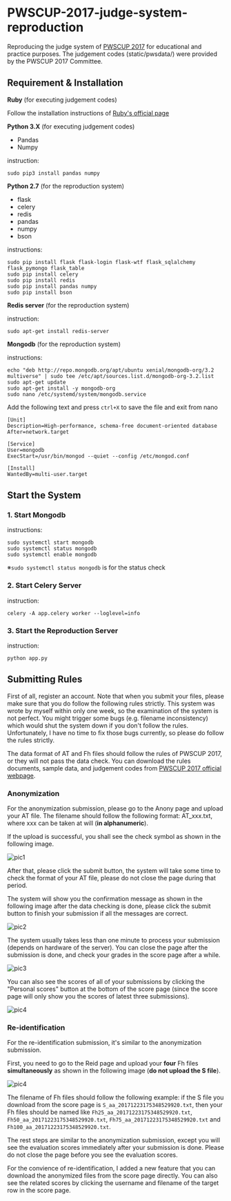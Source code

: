 # PWSCUP-2017-judge-system-reproduction
Reproducing the judge system of [PWSCUP 2017](http://www.iwsec.org/pws/pwscup/PWSCUP2017.html) for educational and practice purposes. The judgement codes (static/pwsdata/) were provided by the PWSCUP 2017 Committee.

## Requirement & Installation

**Ruby** (for executing judgement codes)

Follow the installation instructions of [Ruby's official page](https://www.ruby-lang.org/en/downloads/)

**Python 3.X** (for executing judgement codes)
- Pandas
- Numpy

instruction: 
```
sudo pip3 install pandas numpy
```

**Python 2.7** (for the reproduction system)
- flask
- celery
- redis
- pandas
- numpy
- bson

instructions:
```
sudo pip install flask flask-login flask-wtf flask_sqlalchemy flask_pymongo flask_table
sudo pip install celery
sudo pip install redis
sudo pip install pandas numpy
sudo pip install bson
```

**Redis server** (for the reproduction system)

instruction: 
```
sudo apt-get install redis-server
```

**Mongodb** (for the reproduction system)

instructions:
```
echo "deb http://repo.mongodb.org/apt/ubuntu xenial/mongodb-org/3.2 multiverse" | sudo tee /etc/apt/sources.list.d/mongodb-org-3.2.list
sudo apt-get update
sudo apt-get install -y mongodb-org
sudo nano /etc/systemd/system/mongodb.service
```

Add the following text and press `ctrl+X` to save the file and exit from nano
```
[Unit]
Description=High-performance, schema-free document-oriented database After=network.target 

[Service]
User=mongodb
ExecStart=/usr/bin/mongod --quiet --config /etc/mongod.conf 

[Install]
WantedBy=multi-user.target
```

## Start the System

### 1. Start Mongodb

instructions:
```
sudo systemctl start mongodb
sudo systemctl status mongodb
sudo systemctl enable mongodb
```

※`sudo systemctl status mongodb` is for the status check

### 2. Start Celery Server

instruction:
```
celery -A app.celery worker --loglevel=info
```

### 3. Start the Reproduction Server

instruction:
```
python app.py
```

## Submitting Rules

First of all, register an account. Note that when you submit your files, please make sure that you do follow the following rules strictly. This system was wrote by myself within only one week, so the examination of the system is not perfect. You might trigger some bugs (e.g. filename inconsistency) which would shut the system down if you don't follow the rules. Unfortunately, I have no time to fix those bugs currently, so please do follow the rules strictly.

The data format of AT and Fh files should follow the rules of PWSCUP 2017, or they will not pass the data check. You can download the rules documents, sample data, and judgement codes from [PWSCUP 2017 official webpage](http://www.iwsec.org/pws/pwscup/PWSCUP2017.html).

### Anonymization

For the anonymization submission, please go to the Anony page and upload your AT file. The filename should follow the following format: AT_xxx.txt, where xxx can be taken at will (**in alphanumeric**).

If the upload is successful, you shall see the check symbol as shown in the following image.

![pic1](https://i.imgur.com/w6aETiL.png)

After that, please click the submit button, the system will take some time to check the format of your AT file, please do not close the page during that period.

The system will show you the confirmation message as shown in the following image after the data checking is done, please click the submit button to finish your submission if all the messages are correct.

![pic2](https://i.imgur.com/gHovQw7.png)

The system usually takes less than one minute to process your submission (depends on hardware of the server). You can close the page after the submission is done, and check your grades in the score page after a while.

![pic3](https://i.imgur.com/QUOQSD6.png)

You can also see the scores of all of your submissions by clicking the "Personal scores" button at the bottom of the score page (since the score page will only show you the scores of latest three submissions).

![pic4](https://i.imgur.com/dLuAxcY.png)

### Re-identification

For the re-identification submission, it's similar to the anonymization submission.

First, you need to go to the Reid page and upload your **four** Fh files **simultaneously** as shown in the following image (**do not upload the S file**).

![pic4](https://i.imgur.com/vS9omRV.png)

The filename of Fh files should follow the following example: if the S file you download from the score page is `S_aa_20171223175348529920.txt`, then your Fh files should be named like `Fh25_aa_20171223175348529920.txt`,  `Fh50_aa_20171223175348529920.txt`, `Fh75_aa_20171223175348529920.txt` and `Fh100_aa_20171223175348529920.txt`.

The rest steps are similar to the anonymization submission, except you will see the evaluation scores immediately after your submission is done. Please do not close the page before you see the evaluation scores.

For the convience of re-identification, I added a new feature that you can download the anonymized files from the score page directly. You can also see the related scores by clicking the username and filename of the target row in the score page.
